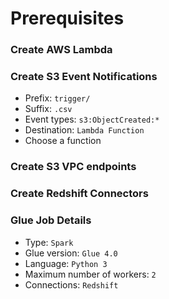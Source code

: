 # Prerequisites

### Create AWS Lambda

### Create S3 Event Notifications
- Prefix: `trigger/`
- Suffix: `.csv`
- Event types: `s3:ObjectCreated:*`
- Destination: `Lambda Function`
- Choose a function

### Create S3 VPC endpoints

### Create Redshift Connectors

### Glue Job Details
- Type: `Spark`
- Glue version: `Glue 4.0`
- Language: `Python 3`
- Maximum number of workers: `2`
- Connections: `Redshift`